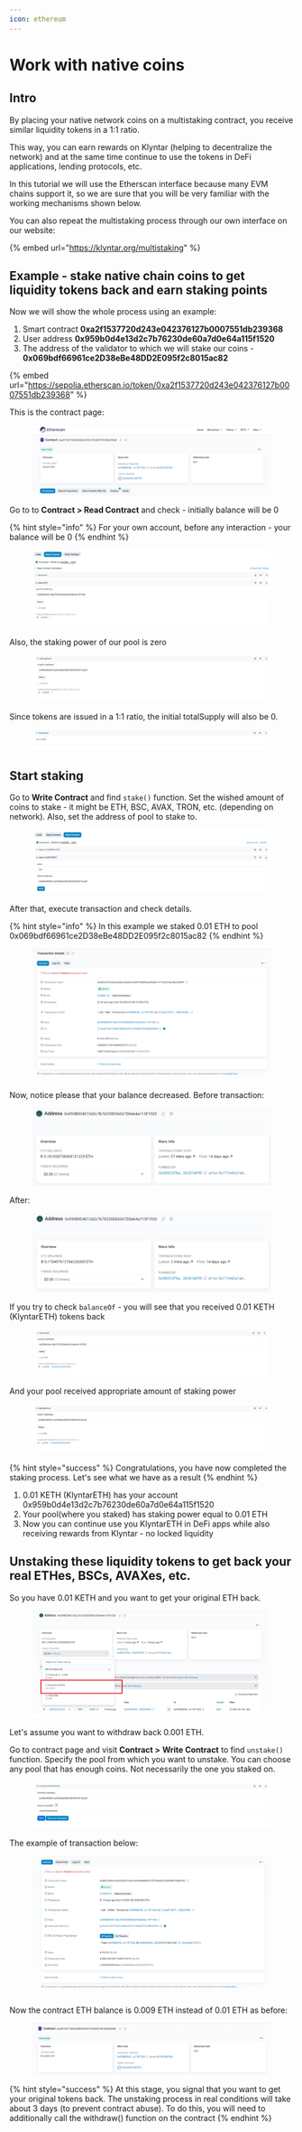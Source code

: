 ```yaml
---
icon: ethereum
---
```


# Work with native coins

## Intro

By placing your native network coins on a multistaking contract, you receive similar liquidity tokens in a 1:1 ratio.

This way, you can earn rewards on Klyntar (helping to decentralize the network) and at the same time continue to use the tokens in DeFi applications, lending protocols, etc.

In this tutorial we will use the Etherscan interface because many EVM chains support it, so we are sure that you will be very familiar with the working mechanisms shown below.

You can also repeat the multistaking process through our own interface on our website:

{% embed url="https://klyntar.org/multistaking" %}

## Example - stake native chain coins to get liquidity tokens back and earn staking points

Now we will show the whole process using an example:

1. Smart contract **0xa2f1537720d243e042376127b0007551db239368**
2. User address **0x959b0d4e13d2c7b76230de60a7d0e64a115f1520**
3. The address of the validator to which we will stake our coins - **0x069bdf66961ce2D38eBe48DD2E095f2c8015ac82**

{% embed url="https://sepolia.etherscan.io/token/0xa2f1537720d243e042376127b0007551db239368" %}

This is the contract page:

<figure><img src="../../../.gitbook/assets/image (5).png" alt=""><figcaption></figcaption></figure>

Go to to **Contract > Read Contract** and check - initially balance will be 0

{% hint style="info" %}
For your own account, before any interaction - your balance will be 0
{% endhint %}

<figure><img src="../../../.gitbook/assets/image_2024-10-16_22-46-00.png" alt=""><figcaption></figcaption></figure>

Also, the staking power of our pool is zero

<figure><img src="../../../.gitbook/assets/image_2024-10-16_22-46-29 (1).png" alt=""><figcaption></figcaption></figure>

Since tokens are issued in a 1:1 ratio, the initial totalSupply will also be 0.

<figure><img src="../../../.gitbook/assets/image_2024-10-16_22-46-49 (1).png" alt=""><figcaption></figcaption></figure>

## Start staking

Go to **Write Contract** and find `stake()` function. Set the wished amount of coins to stake - it might be ETH, BSC, AVAX, TRON, etc. (depending on network). Also, set the address of pool to stake to.

<figure><img src="../../../.gitbook/assets/image_2024-10-16_22-47-48.png" alt=""><figcaption></figcaption></figure>

After that, execute transaction and check details.

{% hint style="info" %}
In this example we staked 0.01 ETH to pool 0x069bdf66961ce2D38eBe48DD2E095f2c8015ac82
{% endhint %}



<figure><img src="../../../.gitbook/assets/image_2024-10-16_22-49-39.png" alt=""><figcaption></figcaption></figure>

Now, notice please that your balance decreased. Before transaction:&#x20;

<figure><img src="../../../.gitbook/assets/image (1) (1) (1).png" alt=""><figcaption></figcaption></figure>

After:

<figure><img src="../../../.gitbook/assets/image (3) (1).png" alt=""><figcaption></figcaption></figure>

If you try to check `balanceOf` - you will see that you received 0.01 KETH (KlyntarETH) tokens back

<figure><img src="../../../.gitbook/assets/image_2024-10-16_22-52-57.png" alt=""><figcaption></figcaption></figure>

And your pool received appropriate amount of staking power

<figure><img src="../../../.gitbook/assets/image_2024-10-16_22-54-36.png" alt=""><figcaption></figcaption></figure>

{% hint style="success" %}
Congratulations, you have now completed the staking process. Let's see what we have as a result
{% endhint %}

1. 0.01 KETH (KlyntarETH) has your account 0x959b0d4e13d2c7b76230de60a7d0e64a115f1520
2. Your pool(where you staked) has staking power equal to 0.01 ETH
3. Now you can continue use you KlyntarETH in DeFi apps while also receiving rewards from Klyntar - no locked liquidity

## Unstaking these liquidity tokens to get back your real ETHes, BSCs, AVAXes, etc.

So you have 0.01 KETH and you want to get your original ETH back.

<figure><img src="../../../.gitbook/assets/image (44).png" alt=""><figcaption></figcaption></figure>

Let's assume you want to withdraw back 0.001 ETH.

Go to contract page and visit **Contract >** **Write Contract** to find `unstake()` function. Specify the pool from which you want to unstake. You can choose any pool that has enough coins. Not necessarily the one you staked on.

<figure><img src="../../../.gitbook/assets/image_2024-10-16_23-17-54.png" alt=""><figcaption></figcaption></figure>

The example of transaction below:

<figure><img src="../../../.gitbook/assets/image_2024-10-16_23-18-30.png" alt=""><figcaption></figcaption></figure>

Now the contract ETH balance is 0.009 ETH instead of 0.01 ETH as before:

<figure><img src="../../../.gitbook/assets/image_2024-10-16_23-19-17.png" alt=""><figcaption></figcaption></figure>

{% hint style="success" %}
At this stage, you signal that you want to get your original tokens back. The unstaking process in real conditions will take about 3 days (to prevent contract abuse). To do this, you will need to additionally call the withdraw() function on the contract
{% endhint %}


